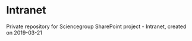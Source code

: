 # Intranet
Private repository for Sciencegroup SharePoint project - Intranet, created on 2019-03-21
